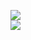 [![](https://img.shields.io/badge/Made%20With-Github%20Spray-lightgrey.svg?style=for-the-badge&logo=github)](https://github.com/Annihil/github-spray#31735)  
[![](https://i.imgur.com/2DrTn0Z.gif)](https://github.com/Annihil/github-spray)
